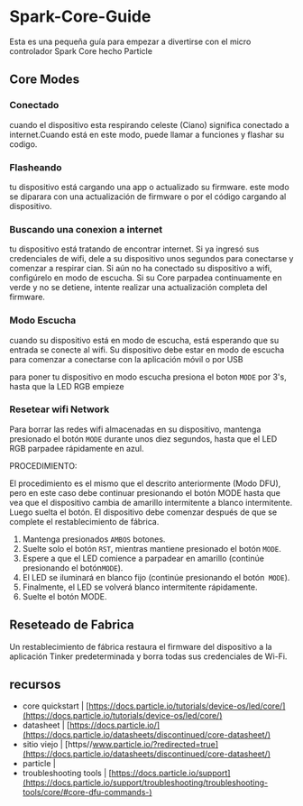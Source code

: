 # Spark-Core-Guide
Esta es una pequeña guía para empezar a divertirse con el micro controlador Spark Core hecho Particle

## Core Modes

### Conectado 
cuando el dispositivo esta respirando celeste (Ciano) significa conectado a internet.Cuando está en este modo, puede llamar a funciones y flashar su codigo.

### Flasheando 
tu dispositivo está cargando una app o actualizado su firmware. este modo se diparara con una actualización de firmware o por el código cargando al dispositivo.


### Buscando una conexion a internet 
tu dispositivo está tratando de encontrar internet. Si ya ingresó sus credenciales de wifi, dele a su dispositivo unos segundos para conectarse y comenzar a respirar cian. Si aún no ha conectado su dispositivo a wifi, configúrelo en modo de escucha. Si su Core parpadea continuamente en verde y no se detiene, intente realizar una actualización completa del firmware.


### Modo Escucha
cuando su dispositivo está en modo de escucha, está esperando que su entrada se conecte al wifi. Su dispositivo debe estar en modo de escucha para comenzar a conectarse con la aplicación móvil o por USB

para poner tu dispositivo en modo escucha presiona el boton `MODE` por 3's, hasta que la LED RGB empieze  


### Resetear wifi Network

Para borrar las redes wifi almacenadas en su dispositivo, mantenga presionado el botón `MODE` durante unos diez segundos, hasta que el LED RGB parpadee rápidamente en azul.

PROCEDIMIENTO: 

El procedimiento es el mismo que el descrito anteriormente (Modo DFU), pero en este caso debe continuar presionando el botón MODE hasta que vea que el dispositivo cambia de amarillo intermitente a blanco intermitente. Luego suelta el botón. El dispositivo debe comenzar después de que se complete el restablecimiento de fábrica.

1.  Mantenga presionados `AMBOS` botones.
2.  Suelte solo el botón `RST`, mientras mantiene presionado el botón `MODE`.
3.  Espere a que el LED comience a parpadear en amarillo (continúe presionando el botón`MODE`).
4.  El LED se iluminará en blanco fijo (continúe presionando el botón` MODE`).
5.  Finalmente, el LED se volverá blanco intermitente rápidamente.
6.  Suelte el botón MODE.



## Reseteado de Fabrica

Un restablecimiento de fábrica restaura el firmware del dispositivo a la aplicación Tinker predeterminada y borra todas sus credenciales de Wi-Fi.



## recursos

- core quickstart | [https://docs.particle.io/tutorials/device-os/led/core/](https://docs.particle.io/tutorials/device-os/led/core/) 
- datasheet | [https://docs.particle.io/](https://docs.particle.io/datasheets/discontinued/core-datasheet/)
- sitio viejo | [https//www.particle.io/?redirected=true](https://docs.particle.io/datasheets/discontinued/core-datasheet/)
- particle  | []()
- troubleshooting tools | [https://docs.particle.io/support](https://docs.particle.io/support/troubleshooting/troubleshooting-tools/core/#core-dfu-commands-)
